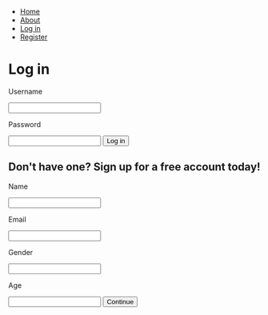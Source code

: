 <!DOCTYPE html>
<html>
<head>
<style>
.nav {
    list-style: none;
    text-align: right;
    padding: 1.3%;
    position: fixed;
    width: 100%;
    z-index: 20;

}

/* Option 1 - Display Inline */
.nav li {
    display: inline-block;
    font-size: 150%;
    margin-right: 3%;
    font-family: 'Fjalla One', sans-serif;
    font-weight: 100;

}

.nav a {
    text-decoration: none;
    color: #fff;
    display: block;
    transition: .3s background-color;
    -webkit-transition: font-size ease 2s;
    -moz-transition: font-size ease 2s;
    -o-transition: font-size ease 2s;
    text-decoration: none;
    position: relative;
    color: #ffffff;
}

.nav a:hover:after {
    width: 100%;
    font-size: 109%;
}


.nav a:after {
    content: '';
    position: absolute;
    bottom: 0;
    left: 0;
    width: 0%;
    border-bottom: 3px solid #32CD32;
    transition: 0.4s;
}

nav.navbar {
    background: #ffffff;
    -webkit-transition: all 0.4s ease;
    transition: all 0.4s ease;

}
   

</style>
<title>Livin Life</title>
</head>
<body>
<div class="nav_bar">
<ul>
<li><a href="/howtolivelifefordummies">Home</a></li>
<li><a href="/about">About</a></li>
<li><a href="login">Log in</a></li>
<li><a href="register">Register</a></li>
</ul>
</div>



<h1>Log in</h1>
<p>Username</p>
<input>
<p>Password</p>
<input>
<button>Log in</button>

<h2>Don't have one? Sign up for a free account today!</h2>
<p>Name</p>
<input>
<p>Email</p>
<input>
<p>Gender</p>
<input>
<p>Age</p>
<input>
<button>Continue</button>


</body>
</html>
